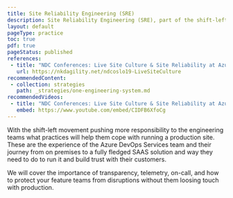 ```yaml
---
title: Site Reliability Engineering (SRE)
description: Site Reliability Engineering (SRE), part of the shift-left movement, focuses on creating a live site culture for your product.
layout: default
pageType: practice
toc: true
pdf: true
pageStatus: published
references:
 - title: "NDC Conferences: Live Site Culture & Site Reliability at Azure DevOps - Martin Hinshelwood (PDF)"
   url: https://nkdagility.net/ndcoslo19-LiveSiteCulture
recommendedContent:
 - collection: strategies
   path: _strategies/one-engineering-system.md
recommendedVideos:
 - title: "NDC Conferences: Live Site Culture & Site Reliability at Azure DevOps - Martin Hinshelwood"
   embed: https://www.youtube.com/embed/CIDFB6XfoCg
---
```


With the shift-left movement pushing more responsibility to the engineering teams what practices will help them cope with running a production site. These are the experience of the Azure DevOps Services team and their journey from on premises to a fully fledged SAAS solution and way they need to do to run it and build trust with their customers.

We will cover the importance of transparency, telemetry, on-call, and how to protect your feature teams from disruptions without them loosing touch with production.
